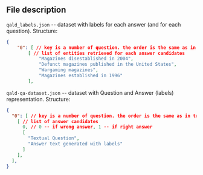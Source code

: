 ## File description

`qald_labels.json` -- dataset with labels for each answer (and for each question). Structure:

```json
{
    "0": [ // key is a number of question. the order is the same as in train + test
        [ // list of entities retrieved for each answer candidates
            "Magazines disestablished in 2004",
            "Defunct magazines published in the United States",
            "Wargaming magazines",
            "Magazines established in 1996"
        ],
```

`qald-qa-dataset.json` -- dataset with Question and Answer (labels) representation. Structure:

```json
{
  "0": [ // key is a number of question. the order is the same as in train + test
    [ // list of answer candidates
      0, // 0 -- if wrong answer, 1 -- if right answer
      [
        "Textual Question",
        "Answer text generated with labels"
      ]
    ],
  ],
}
```

